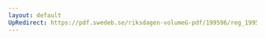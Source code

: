 ```yaml
---
layout: default
UpRedirect: https://pdf.swedeb.se/riksdagen-volumeG-pdf/199596/reg_199596/reg_199596_0180.pdf
---
```

